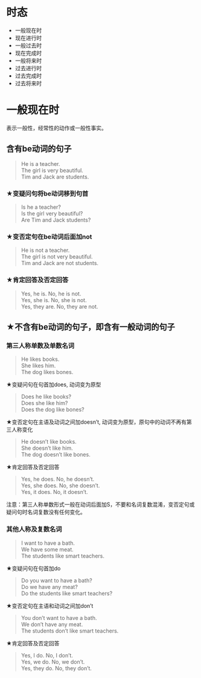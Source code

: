 # 时态  

- 一般现在时
- 现在进行时
- 一般过去时
- 现在完成时
- 一般将来时
- 过去进行时
- 过去完成时
- 过去将来时

# 一般现在时

表示一般性，经常性的动作或一般性事实。  

## 含有be动词的句子

> He is a teacher.  
> The girl is very beautiful.  
> Tim and Jack are students.  

### ★变疑问句将be动词移到句首

> Is he a teacher?  
> Is the girl very beautiful?  
> Are Tim and Jack students?  

### ★变否定句在be动词后面加not

> He is not a teacher.  
> The girl is not very beautiful.  
> Tim and Jack are not students.  

### ★肯定回答及否定回答

> Yes, he is. No, he is not.  
> Yes, she is. No, she is not.  
> Yes, they are. No, they are not.  

## ★不含有be动词的句子，即含有一般动词的句子

### 第三人称单数及单数名词 

> He likes books.  
> She likes him.  
> The dog likes bones.  

★变疑问句在句首加does, 动词变为原型

> Does he like books?  
> Does she like him?  
> Does the dog like bones?  

★变否定句在主语及动词之间加doesn’t, 动词变为原型，原句中的动词不再有第三人称变化

> He doesn’t like books.  
> She doesn’t like him.  
> The dog doesn’t like bones.  

★肯定回答及否定回答

> Yes, he does. No, he doesn’t.  
> Yes, she does. No, she doesn’t.  
> Yes, it does. No, it doesn’t.  

注意：第三人称单数形式一般在动词后面加S，不要和名词复数混淆，变否定句或疑问句时名词复数没有任何变化。  

### 其他人称及复数名词

> I want to have a bath.  
> We have some meat.  
> The students like smart teachers.  

★变疑问句在句首加do

> Do you want to have a bath?  
> Do we have any meat?  
> Do the students like smart teachers?  

★变否定句在主语和动词之间加don’t

> You don’t want to have a bath.  
> We don’t have any meat.  
> The students don’t like smart teachers.  

★肯定回答及否定回答

> Yes, I do. No, I don’t.  
> Yes, we do. No, we don’t.  
> Yes, they do. No, they don’t. 